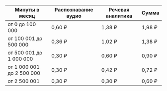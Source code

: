 | Минуты в месяц | Распознавание аудио | Речевая аналитика | Сумма
|---|---|---|---|
| от 0 до 100 000            | 0,60 ₽ | 1,38 ₽ | 1,98 ₽ |
| от 100 001 до 500 000     | 0,36 ₽ | 1,02 ₽ | 1,38 ₽ |
| от 500 001 до 1 000 000     | 0,30 ₽ | 0,60 ₽ | 0,90 ₽ |
| от 1 000 001 до 2 500 000 | 0,30 ₽ | 0,42 ₽ | 0,72 ₽ |
| от 2 500 001              | 0,30 ₽ | 0,30 ₽ | 0,60 ₽ |
